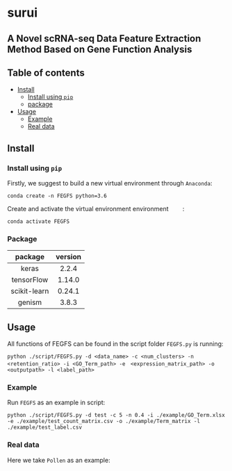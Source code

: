# surui
## A Novel scRNA-seq Data Feature Extraction Method Based on Gene Function Analysis

## Table of contents
* [Install](#Install)
	* [Install using `pip`](#Install)
	* [package](#Package)
* [Usage](#Usage)
	* [Example](#Example)
	* [Real data](#Example) 
## Install
### Install using `pip`

Firstly, we suggest to build a new virtual environment through `Anaconda`:
```
conda create -n FEGFS python=3.6
```
Create and activate the virtual environment environment `    `:
```
conda activate FEGFS
```
### Package
| package | version |
| :----: | :----: |
| keras  | 2.2.4 |
| tensorFlow | 1.14.0 |
| scikit-learn | 0.24.1 |
| genism | 3.8.3 |
## Usage
All functions of FEGFS can be found in the script folder `FEGFS.py` is running:
```
python ./script/FEGFS.py -d <data_name> -c <num_clusters> -n <retention_ratio> -i <GO_Term_path> -e　<expression_matrix_path> -o <outputpath> -l <label_path>
```
### Example
Run `FEGFS` as an example in script:
```
python ./script/FEGFS.py -d test -c 5 -n 0.4 -i ./example/GO_Term.xlsx -e ./example/test_count_matrix.csv -o ./example/Term_matrix -l ./example/test_label.csv
```
### Real data
Here we take `Pollen` as an example:
```
